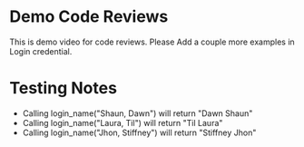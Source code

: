 # Demo Code Reviews
This is demo video for code reviews.
Please Add a  couple more examples in Login credential.

# Testing Notes
* Calling login_name("Shaun, Dawn") will return "Dawn Shaun"
* Calling login_name("Laura, Til") will return "Til Laura"
* Calling login_name("Jhon, Stiffney") will return "Stiffney Jhon"
